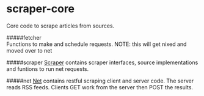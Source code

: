 # scraper-core
Core code to scrape articles from sources. 

#####fetcher  
Functions to make and schedule requests. NOTE: this will get nixed and moved over to net

#####scraper 
[Scraper](scraper/) contains scraper interfaces, source implementations and funtions to run net requests.

#####net
[Net](net/) contains restful scraping client and server code. The server reads RSS feeds. Clients GET work from the server then POST the results.
